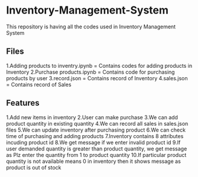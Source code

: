 # Inventory-Management-System
This repository is having all the codes used in Inventory Management System
## Files
1.Adding products to inventry.ipynb = Contains codes for adding products in Inventory 
2.Purchase products.ipynb = Contains code for purchasing products by user
3.record.json = Contains record of Inventory
4.sales.json = Contains record of Sales
## Features
1.Add new items in inventory
2.User can make purchase
3.We can add product quantity in existing quantity
4.We can record all sales in sales.json files
5.We can update inventory after purchasing product
6.We can check time of purchasing and adding products 
7.Inventory contains 8 attributes incuding product id
8.We get message if we enter invalid product id
9.If user demanded quantity is greater than product quantity, we get message as Plz enter the quantity from 1 to product quantity
10.If particular product quantity is not available means 0 in inventory then it shows message as product is out of stock

        
       

